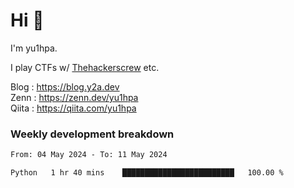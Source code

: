 # Hi 👋

I'm yu1hpa.

I play CTFs w/ [Thehackerscrew](https://www.thehackerscrew.team/) etc.

Blog : https://blog.y2a.dev  
Zenn : https://zenn.dev/yu1hpa  
Qiita : https://qiita.com/yu1hpa  

### Weekly development breakdown

<!--START_SECTION:waka-->

```txt
From: 04 May 2024 - To: 11 May 2024

Python   1 hr 40 mins    █████████████████████████   100.00 %
```

<!--END_SECTION:waka-->

